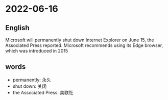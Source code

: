 # 2022-06-16


## English
Microsoft will permanently shut down 
Internet Explorer on June 15, the 
Associated Press reported. Microsoft
recommends using its Edge browser,
which was introduced in 2015


## words
* permanently: 永久
* shut down: 关闭
* the Associated Press: 美联社